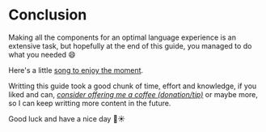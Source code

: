 # Conclusion

Making all the components for an optimal language experience is
an extensive task, but hopefully at the end of this guide, you
managed to do what you needed 😄

Here's a little [song to enjoy the moment](https://www.youtube.com/watch?v=rCjyo2oC-ig).


Writting this guide took a good chunk of time, effort and knowledge,
if you liked and can, 
*[consider offering me a coffee (donation/tip)](https://ko-fi.com/kinflow)*
or maybe more, so I can keep writting more content in the future.

Good luck and have a nice day 🌻☀️
